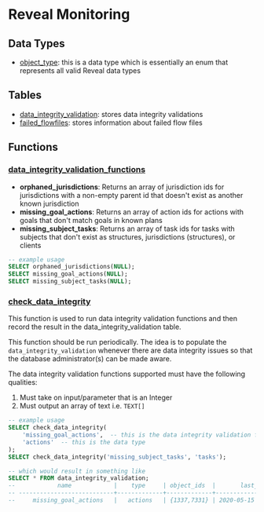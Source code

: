 # Reveal Monitoring

## Data Types

- [object_type](deploy/object_type.psql): this is a data type which is essentially an enum that represents all valid Reveal data types

## Tables

- [data_integrity_validation](deploy/data_integrity_validation.psql): stores data integrity validations
- [failed_flowfiles](deploy/failed_flowfiles.psql): stores information about failed flow files

## Functions

### [data_integrity_validation_functions](deploy/data_integrity_validation_functions.psql)

- **orphaned_jurisdictions**: Returns an array of jurisdiction ids for jurisdictions with a non-empty parent id that doesn't exist as another known jurisdiction
- **missing_goal_actions**: Returns an array of action ids for actions with goals that don't match goals in known plans
- **missing_subject_tasks**: Returns an array of task ids for tasks with subjects that don't exist as structures, jurisdictions (structures), or clients

```sql
-- example usage
SELECT orphaned_jurisdictions(NULL);
SELECT missing_goal_actions(NULL);
SELECT missing_subject_tasks(NULL);
```

### [check_data_integrity](deploy/check_data_integrity.psql)

This function is used to run data integrity validation functions and then record the result in the data_integrity_validation table.

This function should be run periodically.  The idea is to populate the `data_integrity_validation` whenever there are data integrity issues so that the database administrator(s) can be made aware.

The data integrity validation functions supported must have the following qualities:

1. Must take on input/parameter that is an Integer
2. Must output an array of text i.e. `TEXT[]`

```sql
-- example usage
SELECT check_data_integrity(
    'missing_goal_actions',  -- this is the data integrity validation function to run
    'actions'  -- this is the data type
);
SELECT check_data_integrity('missing_subject_tasks', 'tasks');

-- which would result in something like
SELECT * FROM data_integrity_validation;
--            name            |    type     | object_ids  |       last_modified
-- ---------------------------+-------------+-------------+----------------------------
--     missing_goal_actions   |   actions   | {1337,7331} | 2020-05-15 20:10:02.514467
```
